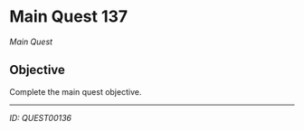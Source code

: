 # Main Quest 137

*Main Quest*

## Objective
Complete the main quest objective.

---
*ID: QUEST00136*